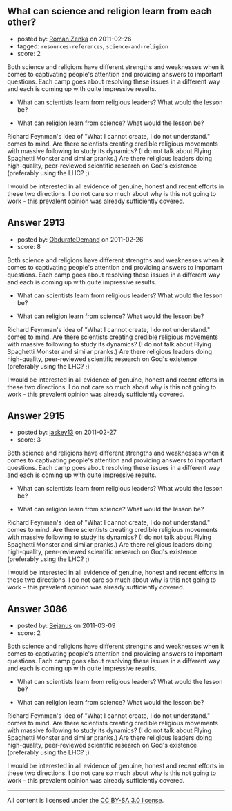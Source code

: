 ## What can science and religion learn from each other?

- posted by: [Roman Zenka](https://stackexchange.com/users/-1/420-roman-zenka) on 2011-02-26
- tagged: `resources-references`, `science-and-religion`
- score: 2

Both science and religions have different strengths and weaknesses when it comes to captivating people's attention and providing answers to important questions. Each camp goes about resolving these issues in a different way and each is coming up with quite impressive results.

 - What can scientists learn from religious leaders? What would the lesson be?

 - What can religion learn from science? What would the lesson be?

Richard Feynman's idea of "What I cannot create, I do not understand." comes to mind. Are there scientists creating credible religious movements with massive following to study its dynamics? (I do not talk about Flying Spaghetti Monster and similar pranks.) Are there religious leaders doing high-quality, peer-reviewed scientific research on God's existence (preferably using the LHC? ;) 

I would be interested in all evidence of genuine, honest and recent efforts in these two directions. I do not care so much about why is this not going to work - this prevalent opinion was already sufficiently covered.


## Answer 2913

- posted by: [ObdurateDemand](https://stackexchange.com/users/-1/524-obduratedemand) on 2011-02-26
- score: 8

Both science and religions have different strengths and weaknesses when it comes to captivating people's attention and providing answers to important questions. Each camp goes about resolving these issues in a different way and each is coming up with quite impressive results.

 - What can scientists learn from religious leaders? What would the lesson be?

 - What can religion learn from science? What would the lesson be?

Richard Feynman's idea of "What I cannot create, I do not understand." comes to mind. Are there scientists creating credible religious movements with massive following to study its dynamics? (I do not talk about Flying Spaghetti Monster and similar pranks.) Are there religious leaders doing high-quality, peer-reviewed scientific research on God's existence (preferably using the LHC? ;) 

I would be interested in all evidence of genuine, honest and recent efforts in these two directions. I do not care so much about why is this not going to work - this prevalent opinion was already sufficiently covered.


## Answer 2915

- posted by: [jaskey13](https://stackexchange.com/users/-1/1107-jaskey13) on 2011-02-27
- score: 3

Both science and religions have different strengths and weaknesses when it comes to captivating people's attention and providing answers to important questions. Each camp goes about resolving these issues in a different way and each is coming up with quite impressive results.

 - What can scientists learn from religious leaders? What would the lesson be?

 - What can religion learn from science? What would the lesson be?

Richard Feynman's idea of "What I cannot create, I do not understand." comes to mind. Are there scientists creating credible religious movements with massive following to study its dynamics? (I do not talk about Flying Spaghetti Monster and similar pranks.) Are there religious leaders doing high-quality, peer-reviewed scientific research on God's existence (preferably using the LHC? ;) 

I would be interested in all evidence of genuine, honest and recent efforts in these two directions. I do not care so much about why is this not going to work - this prevalent opinion was already sufficiently covered.


## Answer 3086

- posted by: [Sejanus](https://stackexchange.com/users/-1/1221-sejanus) on 2011-03-09
- score: 2

Both science and religions have different strengths and weaknesses when it comes to captivating people's attention and providing answers to important questions. Each camp goes about resolving these issues in a different way and each is coming up with quite impressive results.

 - What can scientists learn from religious leaders? What would the lesson be?

 - What can religion learn from science? What would the lesson be?

Richard Feynman's idea of "What I cannot create, I do not understand." comes to mind. Are there scientists creating credible religious movements with massive following to study its dynamics? (I do not talk about Flying Spaghetti Monster and similar pranks.) Are there religious leaders doing high-quality, peer-reviewed scientific research on God's existence (preferably using the LHC? ;) 

I would be interested in all evidence of genuine, honest and recent efforts in these two directions. I do not care so much about why is this not going to work - this prevalent opinion was already sufficiently covered.



---

All content is licensed under the [CC BY-SA 3.0 license](https://creativecommons.org/licenses/by-sa/3.0/).
